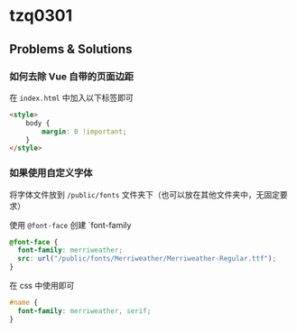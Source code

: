 # tzq0301

## Problems & Solutions

### 如何去除 Vue 自带的页面边距

在 `index.html` 中加入以下标签即可

```html
<style>
    body {
        margin: 0 !important;
    }
</style>
```

### 如果使用自定义字体

将字体文件放到 `/public/fonts` 文件夹下（也可以放在其他文件夹中，无固定要求）

使用 `@font-face` 创建 `font-family

```css
@font-face {
  font-family: merriweather;
  src: url("/public/fonts/Merriweather/Merriweather-Regular.ttf");
}
```

在 css 中使用即可

```css
#name {
  font-family: merriweather, serif;
}
```